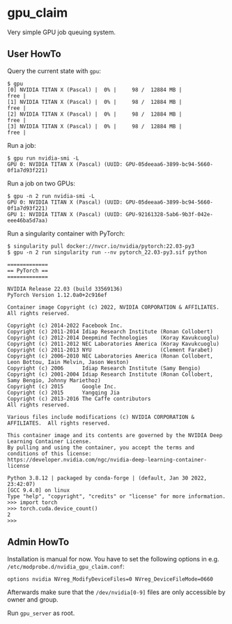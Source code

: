 gpu_claim
=========

Very simple GPU job queuing system.

User HowTo
----------

Query the current state with `gpu`:

```console
$ gpu
[0] NVIDIA TITAN X (Pascal) |  0% |     98 /  12884 MB |                  free |
[1] NVIDIA TITAN X (Pascal) |  0% |     98 /  12884 MB |                  free |
[2] NVIDIA TITAN X (Pascal) |  0% |     98 /  12884 MB |                  free |
[3] NVIDIA TITAN X (Pascal) |  0% |     98 /  12884 MB |                  free |
```

Run a job:

```console
$ gpu run nvidia-smi -L
GPU 0: NVIDIA TITAN X (Pascal) (UUID: GPU-05deeaa6-3899-bc94-5660-0f1a7d93f221)
```

Run a job on two GPUs:

```console
$ gpu -n 2 run nvidia-smi -L
GPU 0: NVIDIA TITAN X (Pascal) (UUID: GPU-05deeaa6-3899-bc94-5660-0f1a7d93f221)
GPU 1: NVIDIA TITAN X (Pascal) (UUID: GPU-92161328-5ab6-9b3f-042e-eee46ba5d7aa)
```

Run a singularity container with PyTorch:

```console
$ singularity pull docker://nvcr.io/nvidia/pytorch:22.03-py3
$ gpu -n 2 run singularity run --nv pytorch_22.03-py3.sif python

=============
== PyTorch ==
=============

NVIDIA Release 22.03 (build 33569136)
PyTorch Version 1.12.0a0+2c916ef

Container image Copyright (c) 2022, NVIDIA CORPORATION & AFFILIATES. All rights reserved.

Copyright (c) 2014-2022 Facebook Inc.
Copyright (c) 2011-2014 Idiap Research Institute (Ronan Collobert)
Copyright (c) 2012-2014 Deepmind Technologies    (Koray Kavukcuoglu)
Copyright (c) 2011-2012 NEC Laboratories America (Koray Kavukcuoglu)
Copyright (c) 2011-2013 NYU                      (Clement Farabet)
Copyright (c) 2006-2010 NEC Laboratories America (Ronan Collobert, Leon Bottou, Iain Melvin, Jason Weston)
Copyright (c) 2006      Idiap Research Institute (Samy Bengio)
Copyright (c) 2001-2004 Idiap Research Institute (Ronan Collobert, Samy Bengio, Johnny Mariethoz)
Copyright (c) 2015      Google Inc.
Copyright (c) 2015      Yangqing Jia
Copyright (c) 2013-2016 The Caffe contributors
All rights reserved.

Various files include modifications (c) NVIDIA CORPORATION & AFFILIATES.  All rights reserved.

This container image and its contents are governed by the NVIDIA Deep Learning Container License.
By pulling and using the container, you accept the terms and conditions of this license:
https://developer.nvidia.com/ngc/nvidia-deep-learning-container-license

Python 3.8.12 | packaged by conda-forge | (default, Jan 30 2022, 23:42:07)
[GCC 9.4.0] on linux
Type "help", "copyright", "credits" or "license" for more information.
>>> import torch
>>> torch.cuda.device_count()
2
>>>
```

Admin HowTo
-----------

Installation is manual for now. You have to set the following options
in e.g. `/etc/modprobe.d/nvidia_gpu_claim.conf`:

```
options nvidia NVreg_ModifyDeviceFiles=0 NVreg_DeviceFileMode=0660
```

Afterwards make sure that the `/dev/nvidia[0-9]` files are only accessible by
owner and group.

Run `gpu_server` as root.
